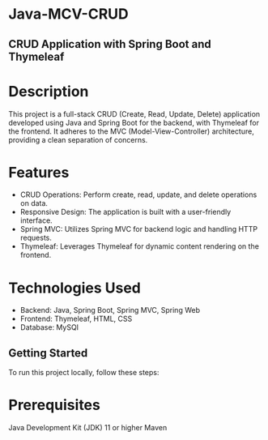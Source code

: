 ﻿# Java-MCV-CRUD
## CRUD Application with Spring Boot and Thymeleaf


# Description
This project is a full-stack CRUD (Create, Read, Update, Delete) application developed using Java and Spring Boot for the backend, with Thymeleaf for the frontend. It adheres to the MVC (Model-View-Controller) architecture, providing a clean separation of concerns.

# Features
* CRUD Operations: Perform create, read, update, and delete operations on data.
* Responsive Design: The application is built with a user-friendly interface.
* Spring MVC: Utilizes Spring MVC for backend logic and handling HTTP requests.
* Thymeleaf: Leverages Thymeleaf for dynamic content rendering on the frontend.


# Technologies Used
* Backend: Java, Spring Boot, Spring MVC, Spring Web
* Frontend: Thymeleaf, HTML, CSS
* Database: MySQl

## Getting Started
To run this project locally, follow these steps:

# Prerequisites
Java Development Kit (JDK) 11 or higher
Maven
